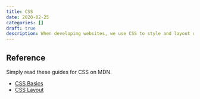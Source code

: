 ```yaml
---
title: CSS
date: 2020-02-25
categories: []
draft: true
description: When developing websites, we use CSS to style and layout our content.
---
```


## Reference

Simply read these guides for CSS on MDN.

- [CSS Basics](https://developer.mozilla.org/en-US/docs/Learn/Getting_started_with_the_web/CSS_basics)
- [CSS Layout](https://developer.mozilla.org/en-US/docs/Learn/CSS/CSS_layout)
